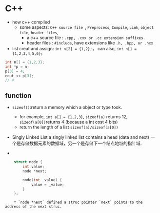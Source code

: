 # C++

* how c++ compiled
	* some aspects: `C++ source file `, `Preprocess`, `Compile`, `Link`, `object file`, `header files`, 
		* a c++ source file : `.cpp, .cxx or .cc extension suffixes.`
		* header files : `#include`, have extensions like `.h, .hpp, or .hxx`
* list
creat and assign: `int n[2] = {1,2};`， can also, `int n[] = {1,2,3,4,5,6};`
```c++
int n[] = {1,2,3};
int *p = n;
p[3] = 4;
cout << p[3];
// 4
```

## function
* `sizeof()`:return a memory which a object or type took.
	* for example, `int a[] = {1,2,3}`, `sizeof(a)` returns 12, `sizeof(a[0])`returns 4 (because a int cost 4 bits)
	* return the length of a list `sizeof(a)/sizeof(a[0])`

* Singly Linked List
a singly linked list contains a head (data and next) 一个是存储数据元素的数据域，另一个是存储下一个结点地址的指针域.
* 
```c++
    struct node {
        int value;
        node *next;

        node(int _value) {
            value = _value;
        }
   	};
```
		* `node *next` defined a struc pointer `next` points to the address of the next struc.



